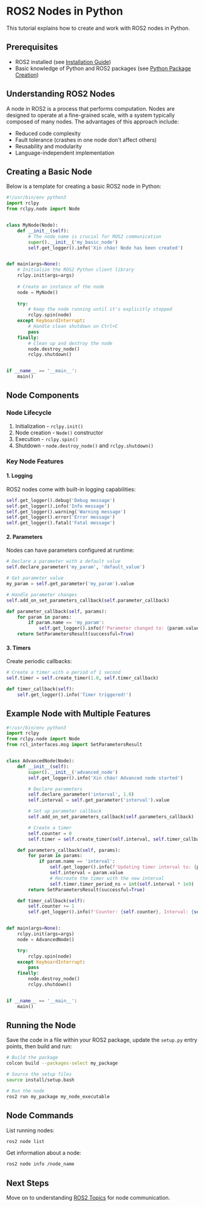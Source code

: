 # ROS2 Nodes in Python

This tutorial explains how to create and work with ROS2 nodes in Python.

## Prerequisites
- ROS2 installed (see [Installation Guide](../1_installation/))
- Basic knowledge of Python and ROS2 packages (see [Python Package Creation](../2_ros2_node_cli/))

## Understanding ROS2 Nodes

A node in ROS2 is a process that performs computation. Nodes are designed to operate at a fine-grained scale, with a system typically composed of many nodes. The advantages of this approach include:

- Reduced code complexity
- Fault tolerance (crashes in one node don't affect others)
- Reusability and modularity
- Language-independent implementation

## Creating a Basic Node

Below is a template for creating a basic ROS2 node in Python:

```python
#!/usr/bin/env python3
import rclpy
from rclpy.node import Node


class MyNode(Node):
    def __init__(self):
        # The node name is crucial for ROS2 communication
        super().__init__('my_basic_node')
        self.get_logger().info('Xin chào! Node has been created')


def main(args=None):
    # Initialize the ROS2 Python client library
    rclpy.init(args=args)
    
    # Create an instance of the node
    node = MyNode()
    
    try:
        # Keep the node running until it's explicitly stopped
        rclpy.spin(node)
    except KeyboardInterrupt:
        # Handle clean shutdown on Ctrl+C
        pass
    finally:
        # Clean up and destroy the node
        node.destroy_node()
        rclpy.shutdown()


if __name__ == '__main__':
    main()
```

## Node Components

### Node Lifecycle
1. Initialization - `rclpy.init()`
2. Node creation - `Node()` constructor
3. Execution - `rclpy.spin()`
4. Shutdown - `node.destroy_node()` and `rclpy.shutdown()`

### Key Node Features

#### 1. Logging

ROS2 nodes come with built-in logging capabilities:

```python
self.get_logger().debug('Debug message')
self.get_logger().info('Info message')
self.get_logger().warning('Warning message')
self.get_logger().error('Error message')
self.get_logger().fatal('Fatal message')
```

#### 2. Parameters

Nodes can have parameters configured at runtime:

```python
# Declare a parameter with a default value
self.declare_parameter('my_param', 'default_value')

# Get parameter value
my_param = self.get_parameter('my_param').value

# Handle parameter changes
self.add_on_set_parameters_callback(self.parameter_callback)

def parameter_callback(self, params):
    for param in params:
        if param.name == 'my_param':
            self.get_logger().info(f'Parameter changed to: {param.value}')
    return SetParametersResult(successful=True)
```

#### 3. Timers

Create periodic callbacks:

```python
# Create a timer with a period of 1 second
self.timer = self.create_timer(1.0, self.timer_callback)

def timer_callback(self):
    self.get_logger().info('Timer triggered!')
```

## Example Node with Multiple Features

```python
#!/usr/bin/env python3
import rclpy
from rclpy.node import Node
from rcl_interfaces.msg import SetParametersResult


class AdvancedNode(Node):
    def __init__(self):
        super().__init__('advanced_node')
        self.get_logger().info('Xin chào! Advanced node started')

        # Declare parameters
        self.declare_parameter('interval', 1.0)
        self.interval = self.get_parameter('interval').value

        # Set up parameter callback
        self.add_on_set_parameters_callback(self.parameters_callback)

        # Create a timer
        self.counter = 0
        self.timer = self.create_timer(self.interval, self.timer_callback)

    def parameters_callback(self, params):
        for param in params:
            if param.name == 'interval':
                self.get_logger().info(f'Updating timer interval to: {param.value}')
                self.interval = param.value
                # Recreate the timer with the new interval
                self.timer.timer_period_ns = int(self.interval * 1e9)
        return SetParametersResult(successful=True)

    def timer_callback(self):
        self.counter += 1
        self.get_logger().info(f'Counter: {self.counter}, Interval: {self.interval}')


def main(args=None):
    rclpy.init(args=args)
    node = AdvancedNode()

    try:
        rclpy.spin(node)
    except KeyboardInterrupt:
        pass
    finally:
        node.destroy_node()
        rclpy.shutdown()


if __name__ == '__main__':
    main()
```

## Running the Node

Save the code in a file within your ROS2 package, update the `setup.py` entry points, then build and run:

```bash
# Build the package
colcon build --packages-select my_package

# Source the setup files
source install/setup.bash

# Run the node
ros2 run my_package my_node_executable
```

## Node Commands

List running nodes:
```bash
ros2 node list
```

Get information about a node:
```bash
ros2 node info /node_name
```

## Next Steps
Move on to understanding [ROS2 Topics](../4_topic/) for node communication. 